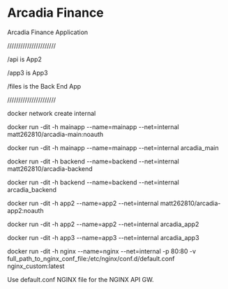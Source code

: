 # Arcadia Finance

Arcadia Finance Application

//////////////////////

/api is App2

/app3 is App3

/files is the Back End App

//////////////////////

docker network create internal

docker run -dit -h mainapp --name=mainapp --net=internal matt262810/arcadia-main:noauth

docker run -dit -h mainapp --name=mainapp --net=internal arcadia_main

docker run -dit -h backend --name=backend --net=internal matt262810/arcadia-backend

docker run -dit -h backend --name=backend --net=internal arcadia_backend

docker run -dit -h app2 --name=app2 --net=internal matt262810/arcadia-app2:noauth

docker run -dit -h app2 --name=app2 --net=internal arcadia_app2

docker run -dit -h app3 --name=app3 --net=internal arcadia_app3

docker run -dit -h nginx --name=nginx --net=internal -p 80:80 -v full_path_to_nginx_conf_file:/etc/nginx/conf.d/default.conf nginx_custom:latest

Use default.conf NGINX file for the NGINX API GW.
